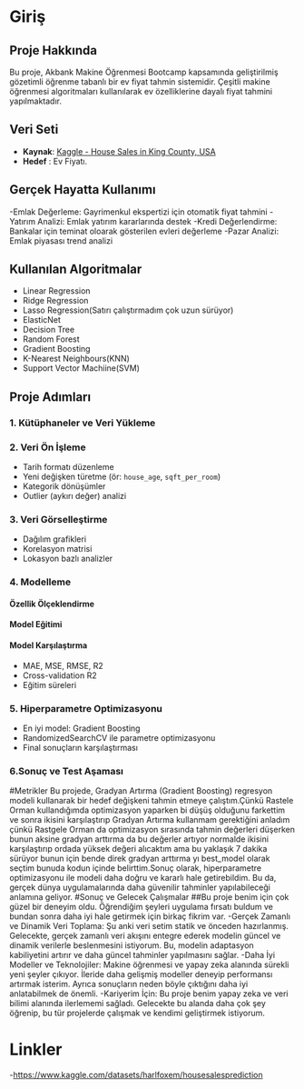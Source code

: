 # Giriş
## Proje Hakkında
Bu proje, Akbank Makine Öğrenmesi Bootcamp kapsamında geliştirilmiş gözetimli öğrenme tabanlı bir ev fiyat tahmin sistemidir. Çeşitli makine öğrenmesi algoritmaları kullanılarak ev özelliklerine dayalı fiyat tahmini yapılmaktadır.
## Veri Seti  
  - **Kaynak**: [Kaggle - House Sales in King County, USA](https://www.kaggle.com/datasets/harlfoxem/housesalesprediction)  
  - **Hedef** : Ev Fiyatı.
## Gerçek Hayatta Kullanımı
  -Emlak Değerleme: Gayrimenkul ekspertizi için otomatik fiyat tahmini
  -Yatırım Analizi: Emlak yatırım kararlarında destek
  -Kredi Değerlendirme: Bankalar için teminat oloarak gösterilen evleri değerleme
  -Pazar Analizi: Emlak piyasası trend analizi
## Kullanılan Algoritmalar
  - Linear Regression
  - Ridge Regression
  - Lasso Regression(Satırı çalıştırmadım çok uzun sürüyor)
  - ElasticNet
  - Decision Tree
  - Random Forest
  - Gradient Boosting
  - K-Nearest Neighbours(KNN)
  - Support Vector Machiine(SVM)
## Proje Adımları
  ### 1. Kütüphaneler ve Veri Yükleme  
  ### 2. Veri Ön İşleme
  - Tarih formatı düzenleme  
  - Yeni değişken türetme (ör: `house_age`, `sqft_per_room`)  
  - Kategorik dönüşümler  
  - Outlier (aykırı değer) analizi

  ### 3. Veri Görselleştirme
  - Dağılım grafikleri
  - Korelasyon matrisi
  - Lokasyon bazlı analizler
  ### 4. Modelleme  
  #### Özellik Ölçeklendirme  
  #### Model Eğitimi  
  #### Model Karşılaştırma  
  - MAE, MSE, RMSE, R2  
  - Cross-validation R2  
  - Eğitim süreleri  
  ### 5. Hiperparametre Optimizasyonu
  - En iyi model: Gradient Boosting
  - RandomizedSearchCV ile parametre optimizasyonu  
  - Final sonuçların karşılaştırması
  ### 6.Sonuç ve Test Aşaması
#Metrikler
  Bu projede, Gradyan Artırma (Gradient Boosting) regresyon modeli kullanarak bir hedef değişkeni tahmin etmeye çalıştım.Çünkü Rastele Orman kullandığımda optimizasyon yaparken bi düşüş olduğunu farkettim ve sonra ikisini karşılaştırıp
  Gradyan Artırma kullanmam gerektiğini anladım çünkü Rastgele Orman da optimizasyon sırasında tahmin değerleri düşerken bunun aksine gradyan arttırma da bu değerler artıyor normalde ikisini karşılaştırıp ordada yüksek değeri alıcaktım ama bu 
  yaklaşık 7 dakika sürüyor bunun için bende direk gradyan arttırma yı best_model olarak seçtim bunuda kodun içinde belirttim.Sonuç olarak, hiperparametre optimizasyonu ile modeli daha doğru ve kararlı hale getirebildim. Bu da, gerçek dünya uygulamalarında daha güvenilir tahminler yapılabileceği anlamına geliyor. 
#Sonuç ve Gelecek Çalışmalar
##Bu proje benim için çok güzel bir deneyim oldu. Öğrendiğim şeyleri uygulama fırsatı buldum ve bundan sonra daha iyi hale getirmek için birkaç fikrim var.
-Gerçek Zamanlı ve Dinamik Veri Toplama: Şu anki veri setim statik ve önceden hazırlanmış. Gelecekte, gerçek zamanlı veri akışını entegre ederek modelin güncel ve dinamik verilerle beslenmesini istiyorum. Bu, modelin adaptasyon kabiliyetini artırır ve daha güncel tahminler yapılmasını sağlar.
-Daha İyi Modeller ve Teknolojiler: Makine öğrenmesi ve yapay zeka alanında sürekli yeni şeyler çıkıyor. İleride daha gelişmiş modeller deneyip performansı artırmak isterim. Ayrıca sonuçların neden böyle çıktığını daha iyi anlatabilmek de önemli.
-Kariyerim İçin: Bu proje benim yapay zeka ve veri bilimi alanında ilerlememi sağladı. Gelecekte bu alanda daha çok şey öğrenip, bu tür projelerde çalışmak ve kendimi geliştirmek istiyorum.  
# Linkler
  -https://www.kaggle.com/datasets/harlfoxem/housesalesprediction
